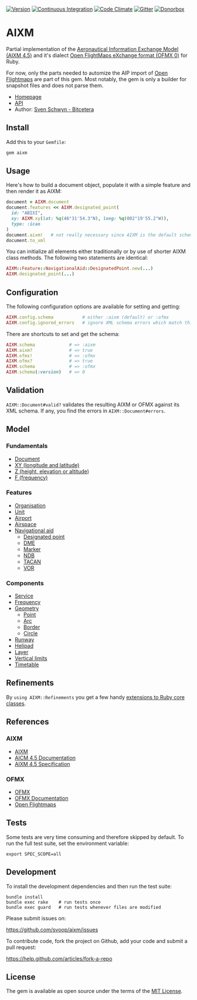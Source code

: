 [![Version](https://img.shields.io/gem/v/aixm.svg?style=flat)](https://rubygems.org/gems/aixm)
[![Continuous Integration](https://img.shields.io/travis/svoop/aixm/master.svg?style=flat)](https://travis-ci.org/svoop/aixm)
[![Code Climate](https://img.shields.io/codeclimate/github/svoop/aixm.svg?style=flat)](https://codeclimate.com/github/svoop/aixm)
[![Gitter](https://img.shields.io/gitter/room/svoop/aixm.svg?style=flat)](https://gitter.im/svoop/aixm)
[![Donorbox](https://img.shields.io/badge/donate-on_donorbox-yellow.svg)](https://donorbox.org/bitcetera)

# AIXM

Partial implementation of the [Aeronautical Information Exchange Model (AIXM 4.5)](http://aixm.aero) and it's dialect [Open FlightMaps eXchange format (OFMX 0)](https://github.com/openflightmaps/ofmx) for Ruby.

For now, only the parts needed to automize the AIP import of [Open Flightmaps](https://openflightmaps.org) are part of this gem. Most notably, the gem is only a builder for snapshot files and does not parse them.

* [Homepage](https://github.com/svoop/aixm)
* [API](http://www.rubydoc.info/gems/aixm)
* Author: [Sven Schwyn - Bitcetera](http://www.bitcetera.com)

## Install

Add this to your `Gemfile`:

```ruby
gem aixm
```

## Usage

Here's how to build a document object, populate it with a simple feature and then render it as AIXM:

```ruby
document = AIXM.document
document.features << AIXM.designated_point(
  id: "ABIXI",
  xy: AIXM.xy(lat: %q(46°31'54.3"N), long: %q(002°19'55.2"W)),
  type: :icao
)
document.aixm!   # not really necessary since AIXM is the default schema
document.to_xml
```

You can initialize all elements either traditionally or by use of shorter AIXM class methods. The following two statements are identical:

```ruby
AIXM::Feature::NavigationalAid::DesignatedPoint.new(...)
AIXM.designated_point(...)
```

## Configuration

The following configuration options are available for setting and getting:

```ruby
AIXM.config.schema           # either :aixm (default) or :ofmx
AIXM.config.ignored_errors   # ignore XML schema errors which match this regex
```

There are shortcuts to set and get the schema:

```ruby
AIXM.schema             # => :aixm
AIXM.aixm?              # => true
AIXM.ofmx!              # => :ofmx
AIXM.ofmx?              # => true
AIXM.schema             # => :ofmx
AIXM.schema(:version)   # => 0
```

## Validation

`AIXM::Document#valid?` validates the resulting AIXM or OFMX against its XML schema. If any, you find the errors in `AIXM::Document#errors`.

## Model

### Fundamentals
* [Document](http://www.rubydoc.info/gems/aixm/AIXM/Document.html)
* [XY (longitude and latitude)](http://www.rubydoc.info/gems/aixm/AIXM/XY.html)
* [Z (height, elevation or altitude)](http://www.rubydoc.info/gems/aixm/AIXM/Z.html)
* [F (frequency)](http://www.rubydoc.info/gems/aixm/AIXM/F.html)

### Features
* [Organisation](http://www.rubydoc.info/gems/aixm/AIXM/Feature/Organisation.html)
* [Unit](http://www.rubydoc.info/gems/aixm/AIXM/Feature/Unit.html)
* [Airport](http://www.rubydoc.info/gems/aixm/AIXM/Feature/Airport.html)
* [Airspace](http://www.rubydoc.info/gems/aixm/AIXM/Feature/Airspace.html)
* [Navigational aid](http://www.rubydoc.info/gems/aixm/AIXM/NavigationalAid.html)
  * [Designated point](http://www.rubydoc.info/gems/aixm/AIXM/Feature/DesignatedPoint.html)
  * [DME](http://www.rubydoc.info/gems/aixm/AIXM/Feature/DME.html)
  * [Marker](http://www.rubydoc.info/gems/aixm/AIXM/Feature/Marker.html)
  * [NDB](http://www.rubydoc.info/gems/aixm/AIXM/Feature/NDB.html)
  * [TACAN](http://www.rubydoc.info/gems/aixm/AIXM/Feature/TACAN.html)
  * [VOR](http://www.rubydoc.info/gems/aixm/AIXM/Feature/VOR.html)

### Components
* [Service](http://www.rubydoc.info/gems/aixm/AIXM/Component/Service.html)
* [Frequency](http://www.rubydoc.info/gems/aixm/AIXM/Component/Frequency.html)
* [Geometry](http://www.rubydoc.info/gems/aixm/AIXM/Component/Geometry.html)
  * [Point](http://www.rubydoc.info/gems/aixm/AIXM/Component/Point.html)
  * [Arc](http://www.rubydoc.info/gems/aixm/AIXM/Component/Arc.html)
  * [Border](http://www.rubydoc.info/gems/aixm/AIXM/Component/Border.html)
  * [Circle](http://www.rubydoc.info/gems/aixm/AIXM/Component/Circle.html)
* [Runway](http://www.rubydoc.info/gems/aixm/AIXM/Component/Runway.html)
* [Helipad](http://www.rubydoc.info/gems/aixm/AIXM/Component/Helipad.html)
* [Layer](http://www.rubydoc.info/gems/aixm/AIXM/Component/Layer.html)
* [Vertical limits](http://www.rubydoc.info/gems/aixm/AIXM/Component/VerticalLimits.html)
* [Timetable](http://www.rubydoc.info/gems/aixm/AIXM/Component/Timetable.html)

## Refinements

By `using AIXM::Refinements` you get a few handy [extensions to Ruby core classes](http://www.rubydoc.info/gems/aixm/AIXM/Refinements.html).

## References

### AIXM
* [AIXM](http://aixm.aero)
* [AICM 4.5 Documentation](https://openflightmaps.github.io/ofmx/aixm/4.5/manual/aicm/)
* [AIXM 4.5 Specification](http://aixm.aero/document/aixm-45-specification)

### OFMX
* [OFMX](https://github.com/openflightmaps/ofmx)
* [OFMX Documentation](https://github.com/openflightmaps/ofmx/wiki)
* [Open Flightmaps](https://openflightmaps.org)

## Tests

Some tests are very time consuming and therefore skipped by default. To run the full test suite, set the environment variable:

```
export SPEC_SCOPE=all
```

## Development

To install the development dependencies and then run the test suite:

```
bundle install
bundle exec rake    # run tests once
bundle exec guard   # run tests whenever files are modified
```

Please submit issues on:

https://github.com/svoop/aixm/issues

To contribute code, fork the project on Github, add your code and submit a pull request:

https://help.github.com/articles/fork-a-repo

## License

The gem is available as open source under the terms of the [MIT License](http://opensource.org/licenses/MIT).
